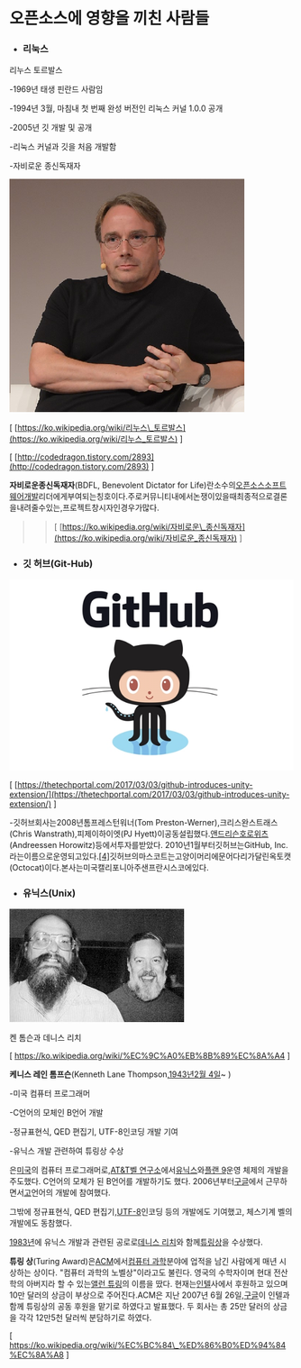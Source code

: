 # 오픈소스에 영향을 끼친 사람들

* ### 리눅스

리누스 토르발스

-1969년 태생 핀란드 사람임

-1994년 3월, 마침내 첫 번째 완성 버전인 리눅스 커널 1.0.0 공개

-2005년 깃 개발 및 공개

-리눅스 커널과 깃을 처음 개발함

-자비로운 종신독재자

![](/assets/토르발스.png)

\[ [https://ko.wikipedia.org/wiki/리누스\_토르발스](https://ko.wikipedia.org/wiki/리누스_토르발스) \]

\[ [http://codedragon.tistory.com/2893](http://codedragon.tistory.com/2893) \]

**자비로운종신독재자**\(BDFL, Benevolent Dictator for Life\)란소수의[오픈소스소프트웨어개발](https://ko.wikipedia.org/w/index.php?title=오픈_소스_소프트웨어_개발&action=edit&redlink=1)리더에게부여되는칭호이다.주로커뮤니티내에서논쟁이있을때최종적으로결론을내려줄수있는,프로젝트창시자인경우가많다.

> > \[ [https://ko.wikipedia.org/wiki/자비로운\_종신독재자](https://ko.wikipedia.org/wiki/자비로운_종신독재자) \]

* ### 깃 허브\(Git-Hub\)

![](/assets/옥토캣.png)

\[ [https://thetechportal.com/2017/03/03/github-introduces-unity-extension/](https://thetechportal.com/2017/03/03/github-introduces-unity-extension/) \]

-깃허브회사는2008년톰프레스턴워너\(Tom Preston-Werner\),크리스완스트래스\(Chris Wanstrath\),피제이하이엣\(PJ Hyett\)이공동설립했다.[앤드리슨호로위츠](https://ko.wikipedia.org/wiki/앤드리슨_호로위츠)\(Andreessen Horowitz\)등에서투자를받았다. 2010년1월부터깃허브는GitHub, Inc.라는이름으로운영되고있다.[\[4\]](https://ko.wikipedia.org/wiki/깃허브#cite_note-4)깃허브의마스코트는고양이머리에문어다리가달린옥토캣\(Octocat\)이다.본사는미국캘리포니아주샌프란시스코에있다.

* ### 유닉스\(Unix\)

![](/assets/Ken_n_dennis.jpg)

켄 톰슨과 데니스 리치

\[ https://ko.wikipedia.org/wiki/%EC%9C%A0%EB%8B%89%EC%8A%A4 \]

**케니스 레인 톰프슨**\(Kenneth Lane Thompson,[1943년](https://ko.wikipedia.org/wiki/1943%EB%85%84)[2월 4일](https://ko.wikipedia.org/wiki/2%EC%9B%94_4%EC%9D%BC)~ \)

-미국 컴퓨터 프로그래머

-C언어의 모체인 B언어 개발

-정규표현식, QED 편집기, UTF-8인코딩 개발 기여

-유닉스 개발 관련하여 튜링상 수상

은[미국](https://ko.wikipedia.org/wiki/%EB%AF%B8%EA%B5%AD)의 컴퓨터 프로그래머로,[AT&T](https://ko.wikipedia.org/wiki/AT%26T)[벨 연구소](https://ko.wikipedia.org/wiki/%EB%B2%A8_%EC%97%B0%EA%B5%AC%EC%86%8C)에서[유닉스](https://ko.wikipedia.org/wiki/%EC%9C%A0%EB%8B%89%EC%8A%A4)와[플랜 9](https://ko.wikipedia.org/wiki/%ED%94%8C%EB%9E%9C_9_%28%EC%9A%B4%EC%98%81_%EC%B2%B4%EC%A0%9C%29)운영 체제의 개발을 주도했다. C언어의 모체가 된 B언어를 개발하기도 했다. 2006년부터[구글](https://ko.wikipedia.org/wiki/%EA%B5%AC%EA%B8%80)에서 근무하면서[고](https://ko.wikipedia.org/wiki/Go_%28%ED%94%84%EB%A1%9C%EA%B7%B8%EB%9E%98%EB%B0%8D_%EC%96%B8%EC%96%B4%29)언어의 개발에 참여했다.

그밖에 정규표현식, QED 편집기,[UTF-8](https://ko.wikipedia.org/wiki/UTF-8)인코딩 등의 개발에도 기여했고, 체스기계 벨의 개발에도 동참했다.

[1983년](https://ko.wikipedia.org/wiki/1983%EB%85%84)에 유닉스 개발과 관련된 공로로[데니스 리치](https://ko.wikipedia.org/wiki/%EB%8D%B0%EB%8B%88%EC%8A%A4_%EB%A6%AC%EC%B9%98)와 함께[튜링상](https://ko.wikipedia.org/wiki/%ED%8A%9C%EB%A7%81%EC%83%81)을 수상했다.

**튜링 상**\(Turing Award\)은[ACM](https://ko.wikipedia.org/wiki/ACM)에서[컴퓨터 과학](https://ko.wikipedia.org/wiki/%EC%BB%B4%ED%93%A8%ED%84%B0_%EA%B3%BC%ED%95%99)분야에 업적을 남긴 사람에게 매년 시상하는 상이다. "컴퓨터 과학의 노벨상"이라고도 불린다. 영국의 수학자이며 현대 전산학의 아버지라 할 수 있는[앨런 튜링](https://ko.wikipedia.org/wiki/%EC%95%A8%EB%9F%B0_%ED%8A%9C%EB%A7%81)의 이름을 땄다. 현재는[인텔](https://ko.wikipedia.org/wiki/%EC%9D%B8%ED%85%94)사에서 후원하고 있으며 10만 달러의 상금이 부상으로 주어진다.ACM은 지난 2007년 6월 26일,[구글](https://ko.wikipedia.org/wiki/%EA%B5%AC%EA%B8%80)이 인텔과 함께 튜링상의 공동 후원을 맡기로 하였다고 발표했다. 두 회사는 총 25만 달러의 상금을 각각 12만5천 달러씩 분담하기로 하였다.

\[ https://ko.wikipedia.org/wiki/%EC%BC%84\_%ED%86%B0%ED%94%84%EC%8A%A8 \]







































